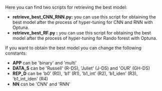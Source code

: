
Here you can find two scripts for retrieving the best model:
* **retrieve_best_CNN_RNN.py:** you can use this script for obtaining the best model after the process of hyper-tuning  for CNN and RNN with Optuna. 
* **retrieve_best_RF.py :** you can use this script for obtaining the best model after the process of hyper-tuning  for Rando forest with Optuna. 

If you want to obtain the best model you can change the following constants:
* **APP** can be 'binary' and 'multi' 
* **DATA_S** can be 'Russell' (R-DS), 'Juliet' (J-DS) and 'OUR' (GH-DS)
* **REP_D** can be 'b0' (R0), 'b1' (R1), 'b1_int' (R2), 'b1_iden' (R3), 'b1_int_iden' (R4)
* **NN**  csn be 'CNN' and 'RNN'
